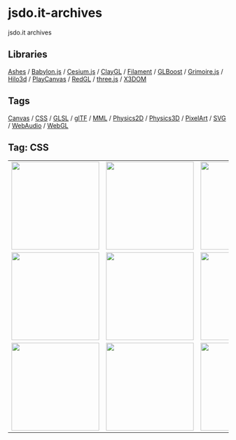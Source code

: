 # jsdo.it-archives
jsdo.it archives

## Libraries

[Ashes](../ashes) / [Babylon.js](../babylon.js) / [Cesium.js](../cesium.js) / [ClayGL](../claygl) / [Filament](../filament) / [GLBoost](../glboost)  / [Grimoire.js](../grimoire.js) / [Hilo3d](../hilo3d) / [PlayCanvas](../playcanvas) / [RedGL](../redgl) / [three.js](../three.js) / [X3DOM](../x3dom)

## Tags

[Canvas](../canvas) / [CSS](../css) / [GLSL](../glsl) / [glTF](../gltf) / [MML](../mml) / [Physics2D](../physics2d) / [Physics3D](../physics3d) / [PixelArt](../pixelart) / [SVG](../svg) / [WebAudio](../webaudio) / [WebGL](../webgl)

## Tag: CSS

<table>
<tr>
<td><a href="https://cx20.github.io/jsdo.it-archives/cx20/etxV" title="CSS でドット絵を描くテスト（その１）"><img src="https://cx20.github.io/jsdo.it-archives/screenshot/etxV.jpg" width="200" height="200"></a></td>
<td><a href="https://cx20.github.io/jsdo.it-archives/cx20/iQdn" title="CSS でドット絵を描くテスト（その２）"><img src="https://cx20.github.io/jsdo.it-archives/screenshot/iQdn.jpg" width="200" height="200"></a></td>
<td><a href="https://cx20.github.io/jsdo.it-archives/cx20/oc7m" title="CSS でドット絵を回転するテスト"><img src="https://cx20.github.io/jsdo.it-archives/screenshot/oc7m.jpg" width="200" height="200"></a></td>
<td><a href="https://cx20.github.io/jsdo.it-archives/cx20/xtqU" title="CSS でドット絵をプルプルさせるテスト"><img src="https://cx20.github.io/jsdo.it-archives/screenshot/xtqU.jpg" width="200" height="200"></a></td>
</tr>
<tr>
<td><a href="https://cx20.github.io/jsdo.it-archives/cx20/UK3K" title="voxel.css を試してみるテスト"><img src="https://cx20.github.io/jsdo.it-archives/screenshot/UK3K.jpg" width="200" height="200"></a></td>
<td><a href="https://cx20.github.io/jsdo.it-archives/cx20/IQZx" title="voxel.css を試してみるテスト（その２）"><img src="https://cx20.github.io/jsdo.it-archives/screenshot/IQZx.jpg" width="200" height="200"></a></td>
<td><a href="https://cx20.github.io/jsdo.it-archives/cx20/uwAa" title="voxel.css でドット絵を描いてみるテスト"><img src="https://cx20.github.io/jsdo.it-archives/screenshot/uwAa.jpg" width="200" height="200"></a></td>
<td><a href="https://cx20.github.io/jsdo.it-archives/cx20/GgFY" title="Three.js + CSS3DRenderer でドット絵を表示してみるテスト"><img src="https://cx20.github.io/jsdo.it-archives/screenshot/GgFY.jpg" width="200" height="200"></a></td>
</tr>
<tr>
<td><a href="https://cx20.github.io/jsdo.it-archives/cx20/gMPe" title="Three.js + CSS3DRenderer で立体的なドット絵を表示してみるテスト"><img src="https://cx20.github.io/jsdo.it-archives/screenshot/gMPe.jpg" width="200" height="200"></a></td>
<td><a href="https://cx20.github.io/jsdo.it-archives/cx20/6KOy" title="CSS3DRenderer.js と PDBLoader.js を使ってみるテスト"><img src="https://cx20.github.io/jsdo.it-archives/screenshot/6KOy.jpg" width="200" height="200"></a></td>
<td><a href="https://cx20.github.io/jsdo.it-archives/cx20/qs2p" title="田んぼアートをCSSで再現してみるテスト"><img src="https://cx20.github.io/jsdo.it-archives/screenshot/qs2p.jpg" width="200" height="200"></a></td>
<td></td>
</tr>
</table>
